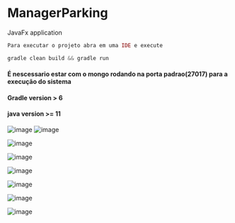 # ManagerParking
JavaFx application 

~~~php
Para executar o projeto abra em uma IDE e execute
~~~

~~~java
gradle clean build && gradle run
~~~

#### É nescessario estar com o mongo rodando na porta padrao(27017) para a execução do sistema
#### Gradle version > 6 
#### java version >= 11

![image](https://user-images.githubusercontent.com/57408709/131682259-da46b430-37de-42e4-9869-8fe80dddccae.png)
![image](https://user-images.githubusercontent.com/57408709/131681996-77cf7674-932d-4447-a16d-2e326333b169.png)

![image](https://user-images.githubusercontent.com/57408709/131682117-e5250dda-aa90-4204-87eb-058f98896567.png)

![image](https://user-images.githubusercontent.com/57408709/131682788-6b88ef60-a878-485b-b5fc-dda6b11d4695.png)


![image](https://user-images.githubusercontent.com/57408709/131683201-64890714-4608-4333-9f1e-5e4eda529ed3.png)

![image](https://user-images.githubusercontent.com/57408709/131683473-24e9ff1a-dab4-4535-b6bb-54c59a4c25ef.png)

![image](https://user-images.githubusercontent.com/57408709/131681789-9d72fc42-6015-492b-a3e3-91f08aea6725.png)



![image](https://user-images.githubusercontent.com/57408709/131682902-88e3afd8-dc93-4117-8b49-722265206303.png)





